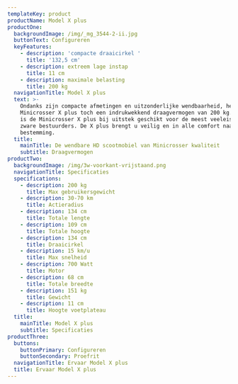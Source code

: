 ```yaml
---
templateKey: product
productName: Model X plus
productOne:
  backgroundImage: /img/_mg_3544-2-ii.jpg
  buttonText: Configureren
  keyFeatures:
    - description: 'compacte draaicirkel '
      title: '132,5 cm'
    - description: extreem lage instap
      title: 11 cm
    - description: maximale belasting
      title: 200 kg
  navigationTitle: Model X plus
  text: >-
    Ondanks zijn compacte afmetingen en uitzonderlijke wendbaarheid, heeft de
    Minicrosser X plus toch een indrukwekkend draagvermogen van 200 kg. Daarmee
    is de Minicrosser X plus bij uitstek geschikt voor de meest veeleisende
    zware bestuurders. De X plus brengt u veilig en in alle comfort naar uw
    bestemming.
  title:
    mainTitle: De wendbare HD scootmobiel van Minicrosser kwaliteit
    subtitle: Draagvermogen
productTwo:
  backgroundImage: /img/3w-voorkant-vrijstaand.png
  navigationTitle: Specificaties
  specifications:
    - description: 200 kg
      title: Max gebruikersgewicht
    - description: 30-70 km
      title: Actieradius
    - description: 134 cm
      title: Totale lengte
    - description: 109 cm
      title: Totale hoogte
    - description: 134 cm
      title: Draaicirkel
    - description: 15 km/u
      title: Max snelheid
    - description: 700 Watt
      title: Motor
    - description: 68 cm
      title: Totale breedte
    - description: 151 kg
      title: Gewicht
    - description: 11 cm
      title: Hoogte voetplateau
  title:
    mainTitle: Model X plus
    subtitle: Specificaties
productThree:
  buttons:
    buttonPrimary: Configureren
    buttonSecondary: Proefrit
  navigationTitle: Ervaar Model X plus
  title: Ervaar Model X plus
---
```


